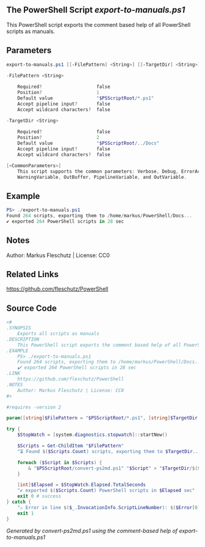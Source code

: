 ## The PowerShell Script *export-to-manuals.ps1*

This PowerShell script exports the comment based help of all PowerShell scripts as manuals.

## Parameters
```powershell
export-to-manuals.ps1 [[-FilePattern] <String>] [[-TargetDir] <String>] [<CommonParameters>]

-FilePattern <String>
    
    Required?                    false
    Position?                    1
    Default value                "$PSScriptRoot/*.ps1"
    Accept pipeline input?       false
    Accept wildcard characters?  false

-TargetDir <String>
    
    Required?                    false
    Position?                    2
    Default value                "$PSScriptRoot/../Docs"
    Accept pipeline input?       false
    Accept wildcard characters?  false

[<CommonParameters>]
    This script supports the common parameters: Verbose, Debug, ErrorAction, ErrorVariable, WarningAction, 
    WarningVariable, OutBuffer, PipelineVariable, and OutVariable.
```

## Example
```powershell
PS> ./export-to-manuals.ps1
Found 264 scripts, exporting them to /home/markus/PowerShell/Docs...
✔️ exported 264 PowerShell scripts in 28 sec

```

## Notes
Author: Markus Fleschutz | License: CC0

## Related Links
https://github.com/fleschutz/PowerShell

## Source Code
```powershell
<#
.SYNOPSIS
	Exports all scripts as manuals
.DESCRIPTION
	This PowerShell script exports the comment based help of all PowerShell scripts as manuals.
.EXAMPLE
	PS> ./export-to-manuals.ps1
	Found 264 scripts, exporting them to /home/markus/PowerShell/Docs...
	✔️ exported 264 PowerShell scripts in 28 sec
.LINK
	https://github.com/fleschutz/PowerShell
.NOTES
	Author: Markus Fleschutz | License: CC0
#>

#requires -version 2

param([string]$FilePattern = "$PSScriptRoot/*.ps1", [string]$TargetDir = "$PSScriptRoot/../Docs")

try {
	$StopWatch = [system.diagnostics.stopwatch]::startNew()

	$Scripts = Get-ChildItem "$FilePattern"
	"⏳ Found $($Scripts.Count) scripts, exporting them to $TargetDir..."

	foreach ($Script in $Scripts) {
		& "$PSScriptRoot/convert-ps2md.ps1" "$Script" > "$TargetDir/$($Script.BaseName).md"
	}

	[int]$Elapsed = $StopWatch.Elapsed.TotalSeconds
	"✔️ exported $($Scripts.Count) PowerShell scripts in $Elapsed sec"
	exit 0 # success
} catch {
	"⚠️ Error in line $($_.InvocationInfo.ScriptLineNumber): $($Error[0])"
	exit 1
}
```

*Generated by convert-ps2md.ps1 using the comment-based help of export-to-manuals.ps1*
